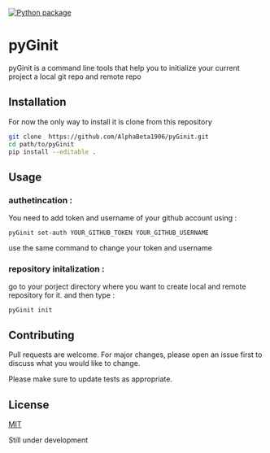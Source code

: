 [![Python package](https://github.com/AlphaBeta1906/pyGinit/actions/workflows/python-package.yml/badge.svg)](https://github.com/AlphaBeta1906/pyGinit/actions/workflows/python-package.yml)
# pyGinit

pyGinit is a command line tools that help you to initialize your current project a local git repo and remote repo

## Installation

<!--- Use the package manager [pip](https://pip.pypa.io/en/stable/) to install foobar.

```bash
pip install foobar
```
--->
For now the only way to install it is clone from this repository
```bash
git clone  https://github.com/AlphaBeta1906/pyGinit.git
cd path/to/pyGinit
pip install --editable .
```
## Usage

### authetincation :
You need to add token and username of your github account using :

```
pyGinit set-auth YOUR_GITHUB_TOKEN YOUR_GITHUB_USERNAME
```
use the same command to change your token and username

### repository initalization : 

go to your porject directory where you want to create local and remote repository for it. and then type :
```
pyGinit init
```



## Contributing
Pull requests are welcome. For major changes, please open an issue first to discuss what you would like to change.

Please make sure to update tests as appropriate.

## License
[MIT](https://github.com/AlphaBeta1906/pyGinit/blob/master/LICENSE)

Still under development
